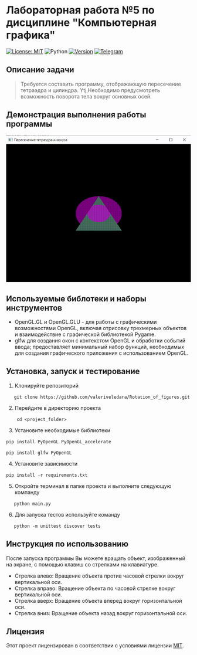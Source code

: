 # Лабораторная работа №5 по дисциплине "Компьютерная графика"

[![License: MIT ](https://img.shields.io/badge/License-MIT-red.svg)](https://opensource.org/licenses/MIT)
![Python](https://img.shields.io/badge/Python-3.11.1-green)
[![Version](https://img.shields.io/badge/Version-1.0.0-darkblue.svg)](https://github.com/Simbirkinaa/Demonstration_of_pendulum_movement)
[![Telegram](https://img.shields.io/badge/Telegram-bloody_marr-22A5E0?style=social&logo=telegram)](https://t.me/bloody_marr)


## Описание задачи
> Требуется составить программу, отображающую пересечение тетраэдра и цилиндра. Ytj,Необходимо предусмотреть возможность поворота тела вокруг основных осей.

## Демонстрация выполнения работы программы
<img src = "GIF AND IMAGE/animation.gif">

## Используемые библотеки и наборы инструментов
- OpenGL.GL и OpenGL.GLU - для работы с графическими возможностями OpenGL, включая отрисовку трехмерных объектов и взаимодействие с графической библиотекой Pygame.
- glfw для создания окон с контекстом OpenGL и обработки событий ввода; предоставляет минимальный набор функций, необходимых для создания графического приложения с использованием OpenGL.

## Установка, запуск и тестирование
1. Клонируйте репозиторий
``` 
   git clone https://github.com/valeriveledara/Rotation_of_figures.git
```
2. Перейдите в директорию проекта
``` 
    cd <project_folder>
```
3. Установите необходимые библиотеки
```
pip install PyOpenGL PyOpenGL_accelerate
```
```
pip install glfw PyOpenGL
```
4. Установите зависимости
```
pip install -r requirements.txt
```
5. Откройте терминал в папке проекта и выполните следующую компанду
```
   python main.py
```
6. Для запуска тестов используйте команду
```
   python -m unittest discover tests
```
## Инструкция по использованию
После запуска программы Вы можете вращать объект, изображенный на экране, с помощью клавиш со стрелками на клавиатуре.
- Стрелка влево: Вращение объекта против часовой стрелки вокруг вертикальной оси.
- Стрелка вправо: Вращение объекта по часовой стрелке вокруг вертикальной оси.
- Стрелка вверх: Вращение объекта вперед вокруг горизонтальной оси.
- Стрелка вниз: Вращение объекта назад вокруг горизонтальной оси.

## Лицензия
Этот проект лицензирован в соответствии с условиями лицензии [MIT](LICENSE).
